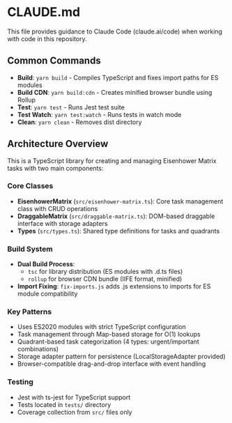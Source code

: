 # CLAUDE.md

This file provides guidance to Claude Code (claude.ai/code) when working with code in this repository.

## Common Commands

- **Build**: `yarn build` - Compiles TypeScript and fixes import paths for ES modules
- **Build CDN**: `yarn build:cdn` - Creates minified browser bundle using Rollup
- **Test**: `yarn test` - Runs Jest test suite
- **Test Watch**: `yarn test:watch` - Runs tests in watch mode
- **Clean**: `yarn clean` - Removes dist directory

## Architecture Overview

This is a TypeScript library for creating and managing Eisenhower Matrix tasks with two main components:

### Core Classes
- **EisenhowerMatrix** (`src/eisenhower-matrix.ts`): Core task management class with CRUD operations
- **DraggableMatrix** (`src/draggable-matrix.ts`): DOM-based draggable interface with storage adapters
- **Types** (`src/types.ts`): Shared type definitions for tasks and quadrants

### Build System
- **Dual Build Process**: 
  - `tsc` for library distribution (ES modules with .d.ts files)
  - `rollup` for browser CDN bundle (IIFE format, minified)
- **Import Fixing**: `fix-imports.js` adds .js extensions to imports for ES module compatibility

### Key Patterns
- Uses ES2020 modules with strict TypeScript configuration
- Task management through Map-based storage for O(1) lookups
- Quadrant-based task categorization (4 types: urgent/important combinations)
- Storage adapter pattern for persistence (LocalStorageAdapter provided)
- Browser-compatible drag-and-drop interface with event handling

### Testing
- Jest with ts-jest for TypeScript support
- Tests located in `tests/` directory
- Coverage collection from `src/` files only